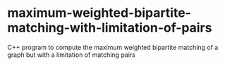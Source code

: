 # maximum-weighted-bipartite-matching-with-limitation-of-pairs
C++ program to compute the maximum weighted bipartite matching of a graph but with a limitation of matching pairs
